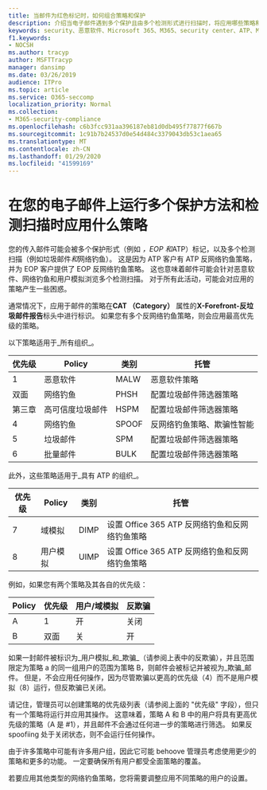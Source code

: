 ```yaml
---
title: 当邮件为红色标记时，如何组合策略和保护
description: 介绍当电子邮件遇到多个保护且由多个检测形式进行扫描时，将应用哪些策略和保护。 当电子邮件标记为恶意软件、垃圾邮件、高可信度垃圾邮件、网络钓鱼，以及 EOP 和/或 ATP 时，将应用哪些策略以及要采取的操作。
keywords: security、恶意软件、Microsoft 365、M365、security center、ATP、Microsoft Defender ATP、Office 365 ATP、Azure ATP
f1.keywords:
- NOCSH
ms.author: tracyp
author: MSFTTracyp
manager: dansimp
ms.date: 03/26/2019
audience: ITPro
ms.topic: article
ms.service: O365-seccomp
localization_priority: Normal
ms.collection:
- M365-security-compliance
ms.openlocfilehash: c6b3fcc931aa396187eb81d0db495f77877f667b
ms.sourcegitcommit: 1c91b7b24537d0e54d484c3379043db53c1aea65
ms.translationtype: MT
ms.contentlocale: zh-CN
ms.lasthandoff: 01/29/2020
ms.locfileid: "41599169"
---
```

# <a name="what-policy-applies-when-multiple-protection-methods-and-detection-scans-run-on-your-email"></a>在您的电子邮件上运行多个保护方法和检测扫描时应用什么策略

您的传入邮件可能会被多个保护形式（例如 *，EOP 和*ATP）标记，以及多个检测扫描（例如垃圾邮件*和*网络钓鱼）。 这是因为 ATP 客户有 ATP 反网络钓鱼策略，并为 EOP 客户提供了 EOP 反网络钓鱼策略。 这也意味着邮件可能会针对恶意软件、网络钓鱼和用户模拟浏览多个检测扫描。 对于所有此活动，可能会对应用的策略产生一些困惑。

通常情况下，应用于邮件的策略在**CAT （Category）** 属性的**X-Forefront-反垃圾邮件报告**标头中进行标识。 如果您有多个反网络钓鱼策略，则会应用最高优先级的策略。

以下策略适用于_所有组织_。

|优先级 |Policy  |类别  |托管 |
|---------|---------|---------|---------|
|1     | 恶意软件      | MALW      | 恶意软件策略   |
|双面     | 网络钓鱼     | PHSH     | 配置垃圾邮件筛选器策略     |
|第三章     | 高可信度垃圾邮件      | HSPM        | 配置垃圾邮件筛选器策略        |
|4      | 网络钓鱼        | SPOOF        | 反网络钓鱼策略、欺骗性智能        |
|5      | 垃圾邮件         | SPM         | 配置垃圾邮件筛选器策略         |
|6      | 批量邮件         | BULK        | 配置垃圾邮件筛选器策略         |

此外，这些策略适用于_具有 ATP 的组织_。

|优先级 |Policy  |类别  |托管 |
|---------|---------|---------|---------|
|7      | 域模拟         | DIMP         | 设置 Office 365 ATP 反网络钓鱼和反网络钓鱼策略        |
|8      | 用户模拟        | UIMP         | 设置 Office 365 ATP 反网络钓鱼和反网络钓鱼策略         |

例如，如果您有两个策略及其各自的优先级：

|Policy  |优先级  |用户/域模拟  |反欺骗  |
|---------|---------|---------|---------|
|A     | 1        | 开        |关闭         |
|B     | 双面        | 关        | 开        |

如果一封邮件被标识为_用户模拟_和_欺骗_（请参阅上表中的反欺骗），并且范围限定为策略 a 的同一组用户的范围为策略 B，则邮件会被标记并被视为_欺骗_邮件。 但是，不会应用任何操作，因为尽管欺骗以更高的优先级（4）而不是用户模拟（8）运行，但反欺骗已关闭。

请记住，管理员可以创建策略的优先级列表（请参阅上面的 "优先级" 字段），但只有一个策略将运行并应用其操作。 这意味着，策略 A 和 B 中的用户将具有更高优先级的策略（A 是 #1），并且邮件不会通过任何进一步的策略进行筛选。 如果反 spoofiing 处于关闭状态，则不会运行任何操作。

由于许多策略中可能有许多用户组，因此它可能 behoove 管理员考虑使用更少的策略和更多的功能。 一定要确保所有用户都受全面策略的覆盖。

若要应用其他类型的网络钓鱼策略，您将需要调整应用不同策略的用户的设置。



